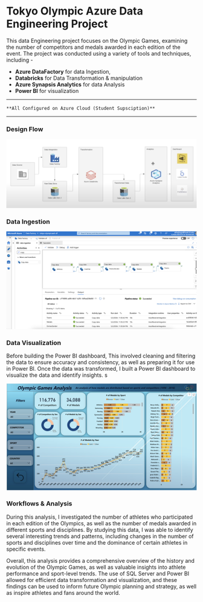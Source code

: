 # Tokyo Olympic Azure Data Engineering Project

This data Engineering project focuses on the Olympic Games, examining the number of competitors and medals awarded in each edition of the event. The project was conducted using a variety of tools and techniques, including - 
- **Azure DataFactory** for data Ingestion, 
- **Databricks** for Data Transformation & manipulation 
- **Azure Synapsis Analytics** for data Analysis 
-  **Power BI** for visualization 

-------
```
**All Configured on Azure Cloud (Student Supsciption)**
```
-------

### Design Flow

![design](resources/Design.png)

### Data Ingestion 

![DataPipeline](resources/DataPieline.png)

### Data Visualization

Before building the Power BI dashboard,  This involved cleaning and filtering the data to ensure accuracy and consistency, as well as preparing it for use in Power BI. Once the data was transformed, I built a Power BI dashboard to visualize the data and identify insights.
s

![Dashboard](resources/Dashboard.png)


### Workflows & Analysis

During this analysis, I investigated the number of athletes who participated in each edition of the Olympics, as well as the number of medals awarded in different sports and disciplines. By studying this data, I was able to identify several interesting trends and patterns, including changes in the number of sports and disciplines over time and the dominance of certain athletes in specific events.

Overall, this analysis provides a comprehensive overview of the history and evolution of the Olympic Games, as well as valuable insights into athlete performance and sport-level trends. The use of SQL Server and Power BI allowed for efficient data transformation and visualization, and these findings can be used to inform future Olympic planning and strategy, as well as inspire athletes and fans around the world.
